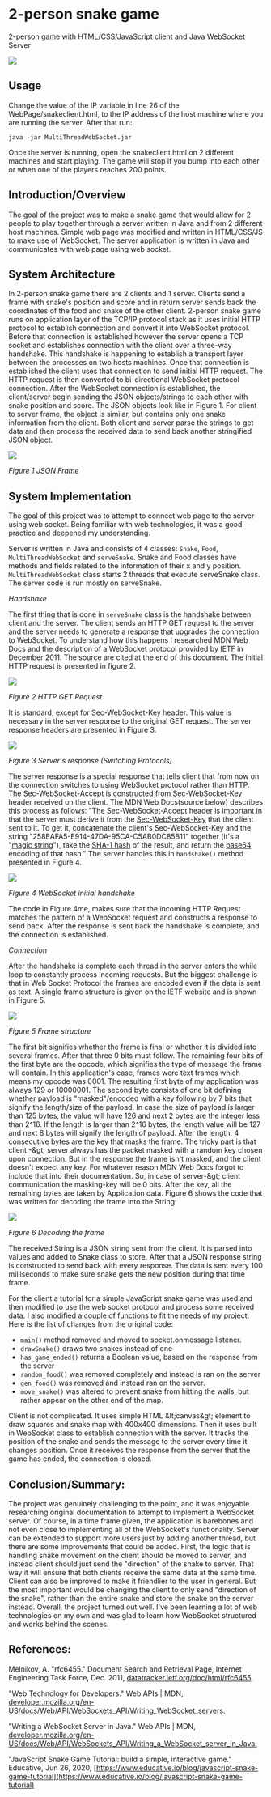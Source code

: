 # 2-person snake game
2-person game with HTML/CSS/JavaScript client and Java WebSocket Server

![](Animation1.gif)

## Usage

Change the value of the IP variable in line 26 of the WebPage/snakeclient.html, to the IP address of the host machine where you are running the server. After that run:

```
java -jar MultiThreadWebSocket.jar
```
Once the server is running, open the snakeclient.html on 2 different machines and start playing. The game will stop if you bump into each other or when one of the players reaches 200 points.




## Introduction/Overview 

The goal of the project was to make a snake game that would allow for 2 people to play together through a server written in Java and from 2 different host machines. Simple web page was modified and written in HTML/CSS/JS to make use of WebSocket. The server application is written in Java and communicates with web page using web socket.

## System Architecture

In 2-person snake game there are 2 clients and 1 server. Clients send a frame with snake&#39;s position and score and in return server sends back the coordinates of the food and snake of the other client. 2-person snake game runs on application layer of the TCP/IP protocol stack as it uses initial HTTP protocol to establish connection and convert it into WebSocket protocol. Before that connection is established however the server opens a TCP socket and establishes connection with the client over a three-way handshake. This handshake is happening to establish a transport layer between the processes on two hosts machines. Once that connection is established the client uses that connection to send initial HTTP request. The HTTP request is then converted to bi-directional WebSocket protocol connection. After the WebSocket connection is established, the client/server begin sending the JSON objects/strings to each other with snake position and score. The JSON objects look like in Figure 1. For client to server frame, the object is similar, but contains only one snake information from the client. Both client and server parse the strings to get data and then process the received data to send back another stringified JSON object.

![](Picture1.png)

_Figure 1 JSON Frame_

## System Implementation

The goal of this project was to attempt to connect web page to the server using web socket. Being familiar with web technologies, it was a good practice and deepened my understanding.

Server is written in Java and consists of 4 classes: `Snake`, `Food`, `MultiThreadWebSocket` and `serveSnake`. Snake and Food classes have methods and fields related to the information of their x and y position. `MultiThreadWebSocket` class starts 2 threads that execute serveSnake class. The server code is run mostly on serveSnake.

_Handshake_

The first thing that is done in `serveSnake` class is the handshake between client and the server. The client sends an HTTP GET request to the server and the server needs to generate a response that upgrades the connection to WebSocket. To understand how this happens I researched MDN Web Docs and the description of a WebSocket protocol provided by IETF in December 2011. The source are cited at the end of this document. The initial HTTP request is presented in figure 2.

![](Picture2.png)

_Figure 2 HTTP GET Request_

It is standard, except for Sec-WebSocket-Key header. This value is necessary in the server response to the original GET request. The server response headers are presented in Figure 3.

![](Picture3.png)

_Figure 3 Server&#39;s response (Switching Protocols)_

The server response is a special response that tells client that from now on the connection switches to using WebSocket protocol rather than HTTP. The Sec-WebSocket-Accept is constructed from Sec-WebSocket-Key header received on the client. The MDN Web Docs(source below) describes this process as follows: &quot;The Sec-WebSocket-Accept header is important in that the server must derive it from the [Sec-WebSocket-Key](https://developer.mozilla.org/en-US/docs/Web/HTTP/Headers/Sec-WebSocket-Key) that the client sent to it. To get it, concatenate the client&#39;s Sec-WebSocket-Key and the string &quot;258EAFA5-E914-47DA-95CA-C5AB0DC85B11&quot; together (it&#39;s a &quot;[magic string](https://en.wikipedia.org/wiki/Magic_string)&quot;), take the [SHA-1 hash](https://en.wikipedia.org/wiki/SHA-1) of the result, and return the [base64](https://en.wikipedia.org/wiki/Base64) encoding of that hash.&quot; The server handles this in `handshake()` method presented in Figure 4.

![](Picture4.png)

_Figure 4 WebSocket initial handshake_

The code in Figure 4me, makes sure that the incoming HTTP Request matches the pattern of a WebSocket request and constructs a response to send back. After the response is sent back the handshake is complete, and the connection is established.

_Connection_

After the handshake is complete each thread in the server enters the while loop to constantly process incoming requests. But the biggest challenge is that in Web Socket Protocol the frames are encoded even if the data is sent as text. A single frame structure is given on the IETF website and is shown in Figure 5.

![](Picture5.png)

_Figure 5 Frame structure_

The first bit signifies whether the frame is final or whether it is divided into several frames. After that three 0 bits must follow. The remaining four bits of the first byte are the opcode, which signifies the type of message the frame will contain. In this application&#39;s case, frames were text frames which means my opcode was 0001. The resulting first byte of my application was always 129 or 10000001. The second byte consists of one bit defining whether payload is &quot;masked&quot;/encoded with a key following by 7 bits that signify the length/size of the payload. In case the size of payload is larger than 125 bytes, the value will have 126 and next 2 bytes are the integer less than 2^16. If the length is larger than 2^16 bytes, the length value will be 127 and next 8 bytes will signify the length of payload. After the length, 4 consecutive bytes are the key that masks the frame. The tricky part is that client -\&gt; server always has the packet masked with a random key chosen upon connection. But in the response the frame isn&#39;t masked, and the client doesn&#39;t expect any key. For whatever reason MDN Web Docs forgot to include that into their documentation. So, in case of server-\&gt; client communication the masking-key will be 0 bits. After the key, all the remaining bytes are taken by Application data. Figure 6 shows the code that was written for decoding the frame into the String:

![](Picture6.png)

_Figure 6 Decoding the frame_

The received String is a JSON string sent from the client. It is parsed into values and added to Snake class to store. After that a JSON response string is constructed to send back with every response. The data is sent every 100 milliseconds to make sure snake gets the new position during that time frame.

For the client a tutorial for a simple JavaScript snake game was used and then modified to use the web socket protocol and process some received data. I also modified a couple of functions to fit the needs of my project. Here is the list of changes from the original code:

- `main()` method removed and moved to socket.onmessage listener.
- `drawSnake()` draws two snakes instead of one
- `has_game_ended()` returns a Boolean value, based on the response from the server
- `random_food()` was removed completely and instead is ran on the server
- `gen_food()` was removed and instead ran on the server.
- `move_snake()` was altered to prevent snake from hitting the walls, but rather appear on the other end of the map.

Client is not complicated. It uses simple HTML \&lt;canvas\&gt; element to draw squares and snake map with 400x400 dimensions. Then it uses built in WebSocket class to establish connection with the server. It tracks the position of the snake and sends the message to the server every time it changes position. Once it receives the response from the server that the game has ended, the connection is closed.

## Conclusion/Summary:

The project was genuinely challenging to the point, and it was enjoyable researching original documentation to attempt to implement a WebSocket server. Of course, in a time frame given, the application is barebones and not even close to implementing all of the WebSocket&#39;s functionality. Server can be extended to support more users just by adding another thread, but there are some improvements that could be added. First, the logic that is handling snake movement on the client should be moved to server, and instead client should just send the &quot;direction&quot; of the snake to server. That way it will ensure that both clients receive the same data at the same time. Client can also be improved to make it friendlier to the user in general. But the most important would be changing the client to only send &quot;direction of the snake&quot;, rather than the entire snake and store the snake on the server instead. Overall, the project turned out well. I&#39;ve been learning a lot of web technologies on my own and was glad to learn how WebSocket structured and works behind the scenes.

## References:

Melnikov, A. &quot;rfc6455.&quot; Document Search and Retrieval Page, Internet Engineering Task Force, Dec. 2011, [datatracker.ietf.org/doc/html/rfc6455](datatracker.ietf.org/doc/html/rfc6455).

&quot;Web Technology for Developers.&quot; Web APIs | MDN, [developer.mozilla.org/en-US/docs/Web/API/WebSockets\_API/Writing\_WebSocket\_servers](developer.mozilla.org/en-US/docs/Web/API/WebSockets_API/Writing_WebSocket_servers).

&quot;Writing a WebSocket Server in Java.&quot; Web APIs | MDN, [developer.mozilla.org/en-US/docs/Web/API/WebSockets\_API/Writing\_a\_WebSocket\_server\_in\_Java.](developer.mozilla.org/en-US/docs/Web/API/WebSockets_API/Writing_a_WebSocket_server_in_Java.)

&quot;JavaScript Snake Game Tutorial: build a simple, interactive game.&quot; Educative, Jun 26, 2020, [https://www.educative.io/blog/javascript-snake-game-tutorial](https://www.educative.io/blog/javascript-snake-game-tutorial)
